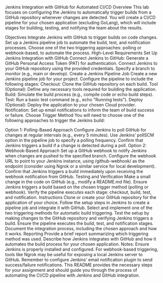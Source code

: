 Jenkins Integration with GitHub for Automated CI/CD
Overview
This lab focuses on configuring the Jenkins to automatically trigger builds from a GitHub repository whenever changes are detected. You will create a CI/CD pipeline for your chosen application (excluding GoLang), which will include stages for building, testing, and notifying the team about the results.

Objectives
Integrate Jenkins with GitHub to trigger builds on code changes.
Set up a Jenkins pipeline job to automate the build, test, and notification processes.
Choose one of the two triggering approaches: polling or webhook-based, to automate the process.
High-Level Requirements
Set Up Jenkins Integration with GitHub
Connect Jenkins to GitHub:
Generate a GitHub Personal Access Token (PAT) for authentication.
Connect Jenkins to your GitHub repository using the provided credentials.
Specify a branch to monitor (e.g., main or develop).
Create a Jenkins Pipeline Job
Create a new Jenkins pipeline job for your project.
Configure the pipeline to include the following stages:
Checkout: Clone the GitHub repository on each build.
Tool (Optional): Define any necessary tools required for building the application.
Build: Simulate the build process (e.g., compile code or echo build steps).
Test: Run a basic test command (e.g., echo "Running tests").
Deploy (Optional): Deploy the application to your chosen Cloud provider.
Notification: Set up email notifications to inform the team of build success or failure.
Choose Trigger Method
You will need to choose one of the following approaches to trigger the Jenkins build:

Option 1: Polling-Based Approach
Configure Jenkins to poll GitHub for changes at regular intervals (e.g., every 5 minutes).
Use Jenkins’ pollSCM option in the pipeline job to specify a polling frequency.
Confirm that Jenkins triggers a build if a change is detected during a poll.
Option 2: Webhook-Based Approach
Set up a GitHub webhook to notify Jenkins when changes are pushed to the specified branch.
Configure the webhook URL to point to your Jenkins instance, using /github-webhook/ as the endpoint (consider using Ngrok or a similar service for local development).
Confirm that Jenkins triggers a build immediately upon receiving the webhook notification from GitHub.
Testing and Verification
Make a small change in the code on GitHub (e.g., modify a README.md file).
Ensure Jenkins triggers a build based on the chosen trigger method (polling or webhook).
Verify the pipeline executes each stage: checkout, build, test, and notification.
Instructions
Clone or create your GitHub repository for the application of your choice.
Follow the setup steps in Jenkins to create a pipeline job and integrate it with GitHub.
Select and implement one of the two triggering methods for automatic build triggering.
Test the setup by making changes to the GitHub repository and verifying Jenkins triggers a build.
Ensure the pipeline executes the build, test, and notification stages.
Document the integration process, including the chosen approach and how it works.
Reporting
Provide a brief report summarizing which triggering method was used.
Describe how Jenkins integrates with GitHub and how it automates the build process for your chosen application.
Notes:
Ensure Jenkins is properly installed and configured.
For webhook-based triggering, tools like Ngrok may be useful for exposing a local Jenkins server to GitHub.
Remember to configure Jenkins' email notification plugin to send success/failure notifications.
This README provides the necessary steps for your assignment and should guide you through the process of automating the CI/CD pipeline with Jenkins and GitHub integration.
